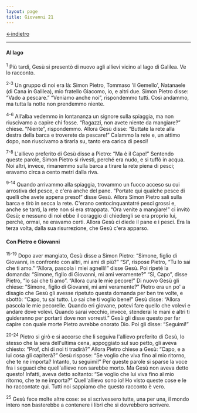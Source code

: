 ```yaml
---
layout: page
title: Giovanni 21
---
```


[<-indietro](gv20.html) 

----------------------

#### Al lago

<sup>1</sup> Più tardi, Gesù si presentò di nuovo agli allievi vicino al lago di Galilea. Ve lo racconto.

<sup>2-3</sup> Un gruppo di noi era là: Simon Pietro, Tommaso 'il Gemello', Natanaele (di Cana in Galilea), mio fratello Giacomo, io, e altri due. Simon Pietro disse: “Vado a pescare.” “Veniamo anche noi”, rispondemmo tutti. Così andammo, ma tutta la notte non prendemmo niente.

<sup>4-6</sup> All’alba vedemmo in lontananza un signore sulla spiaggia, ma non riuscivamo a capire chi fosse. “Ragazzi, non avete niente da mangiare?” chiese. “Niente”, rispondemmo. Allora Gesù disse: “Buttate la rete alla destra della barca e troverete da pescare!” Calammo la rete e, un attimo dopo, non riuscivamo a tirarla su, tanto era carica di pesci!

<sup>7-8</sup> L'allievo preferito di Gesù disse a Pietro: “Ma è il Capo!” Sentendo queste parole, Simon Pietro si rivestì, perché era nudo, e si tuffò in acqua. Noi altri, invece, rimanemmo sulla barca a tirare la rete piena di pesci; eravamo circa a cento metri dalla riva.

<sup>9-14</sup> Quando arrivammo alla spiaggia, trovammo un fuoco acceso su cui arrostiva del pesce, e c'era anche del pane. “Portate qui qualche pesce di quelli che avete appena preso!” disse Gesù. Allora Simon Pietro salì sulla barca e tirò in secca la rete. C'erano centocinquantatré pesci grossi e, anche se tanti, la rete non si era strappata. “Ora venite a mangiare!” ci invitò Gesù; e nessuno di noi ebbe il coraggio di chiedergli se era proprio lui, perché, ormai, ne eravamo certi. Allora Gesù ci diede il pane e i pesci. Era la terza volta, dalla sua risurrezione, che Gesù c'era apparso.

#### Con Pietro e Giovanni

<sup>15-19</sup> Dopo aver mangiato, Gesù disse a Simon Pietro: “Simone, figlio di Giovanni, in confronto con altri, mi ami di più?” “Sì”, rispose Pietro, “Tu lo sai che ti amo.” “Allora, pascola i miei agnelli!” disse Gesù. Poi ripeté la domanda: “Simone, figlio di Giovanni, mi ami veramente?” “Sì, Capo”, disse Pietro, “lo sai che ti amo”. “Allora cura le mie pecore!” Di nuovo Gesù gli chiese: “Simone, figlio di Giovanni, mi ami veramente?” Pietro era un po' a disagio che Gesù gli avesse ripetuto questa domanda per ben tre volte, e sbottò: “Capo, tu sai tutto. Lo sai che ti voglio bene!” Gesù disse: “Allora pascola le mie pecorelle. Quando eri giovane, potevi fare quello che volevi e andare dove volevi. Quando sarai vecchio, invece, stenderai le mani e altri ti guideranno per portarti dove non vorresti.” Gesù gli disse questo per far capire con quale morte Pietro avrebbe onorato Dio. Poi gli disse: “Seguimi!”

<sup>20-24</sup> Pietro si girò e si accorse che li seguiva l'allievo preferito di Gesù, lo stesso che la sera dell'ultima cena, appoggiato sul suo petto, gli aveva chiesto: “Prof, chi di noi ti tradirà?” Allora Pietro chiese a Gesù: “Capo, e a lui cosa gli capiterà?” Gesù rispose: “Se voglio che viva fino al mio ritorno, che te ne importa? Intanto, tu seguimi!” Per queste parole si sparse la voce fra i seguaci che quell'allievo non sarebbe morto. Ma Gesù non aveva detto questo! Infatti, aveva detto soltanto: “Se voglio che lui viva fino al mio ritorno, che te ne importa?” Quell'allievo sono io! Ho visto queste cose e le ho raccontate qui. Tutti noi sappiamo che questo racconto è vero.

<sup>25</sup> Gesù fece molte altre cose: se si scrivessero tutte, una per una, il mondo intero non basterebbe a contenere i libri che si dovrebbero scrivere.


